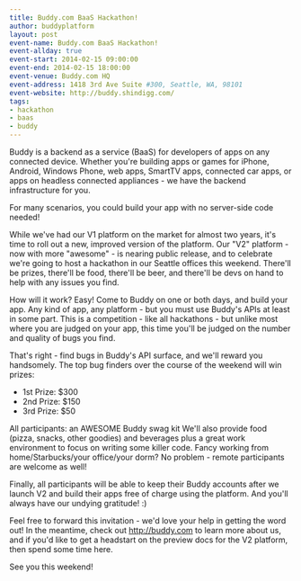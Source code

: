 ```yaml
---
title: Buddy.com BaaS Hackathon!
author: buddyplatform
layout: post
event-name: Buddy.com BaaS Hackathon!
event-allday: true  
event-start: 2014-02-15 09:00:00  
event-end: 2014-02-15 18:00:00  
event-venue: Buddy.com HQ
event-address: 1418 3rd Ave Suite #300, Seattle, WA, 98101
event-website: http://buddy.shindigg.com/
tags:
- hackathon
- baas
- buddy
---
```


Buddy is a backend as a service (BaaS) for developers of apps on any connected device. Whether you're building apps or games for iPhone, Android, Windows Phone, web apps, SmartTV apps, connected car apps, or apps on headless connected appliances - we have the backend infrastructure for you.

For many scenarios, you could build your app with no server-side code needed!

While we've had our V1 platform on the market for almost two years, it's time to roll out a new, improved version of the platform. Our "V2" platform - now with more "awesome" - is nearing public release, and to celebrate we're going to host a hackathon in our Seattle offices this weekend. There'll be prizes, there'll be food, there'll be beer, and there'll be devs on hand to help with any issues you find.

How will it work? Easy! Come to Buddy on one or both days, and build your app. Any kind of app, any platform - but you must use Buddy's APIs at least in some part. This is a competition - like all hackathons - but unlike most where you are judged on your app, this time you'll be judged on the number and quality of bugs you find.

That's right - find bugs in Buddy's API surface, and we'll reward you handsomely. The top bug finders over the course of the weekend will win prizes:

* 1st Prize: $300
* 2nd Prize: $150
* 3rd Prize: $50

All participants: an AWESOME Buddy swag kit
We'll also provide food (pizza, snacks, other goodies) and beverages plus a great work environment to focus on writing some killer code. Fancy working from home/Starbucks/your office/your dorm? No problem - remote participants are welcome as well!

Finally, all participants will be able to keep their Buddy accounts after we launch V2 and build their apps free of charge using the platform. And you'll always have our undying gratitude! :)

Feel free to forward this invitation - we'd love your help in getting the word out! In the meantime, check out http://buddy.com to learn more about us, and if you'd like to get a headstart on the preview docs for the V2 platform, then spend some time here.

See you this weekend!
